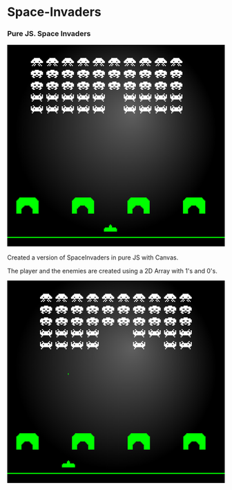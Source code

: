 # Space-Invaders
### Pure JS. Space Invaders

![Alt text](Screenshots/1.png?raw=true "Optional Title")


Created a version of SpaceInvaders in pure JS with Canvas.

The player and the enemies are created using a 2D Array with 1's and 0's. 


![Alt text](Screenshots/2.png?raw=true "Optional Title")



